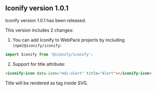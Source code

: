 ## Iconify version 1.0.1

Iconify version 1.0.1 has been released.

This version includes 2 changes:

1. You can add Iconify to WebPack projects by including `[npm]@iconify/iconify`:

```js
import Iconify from '@iconify/iconify';
```

2. Support for title attribute:

```html
<iconify-icon data-icon="mdi:alert" title="Alert"></iconify-icon>
```

Title will be rendered as tag inside SVG.
